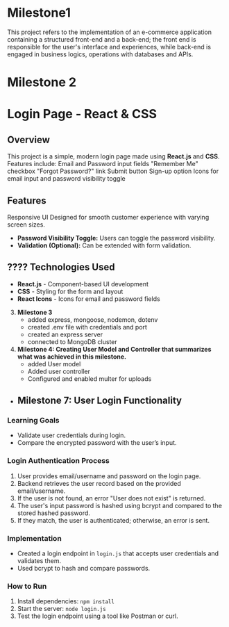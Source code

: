 # Milestone1
This project refers to the implementation of an e-commerce application containing a structured front-end and a back-end; 
the front end is responsible for the user's interface and experiences, while back-end is engaged in business logics, operations with databases and APIs.
# Milestone 2
# Login Page - React & CSS

## Overview
This project is a simple, modern login page made using **React.js** and **CSS**. Features include:
Email and Password input fields
"Remember Me" checkbox
"Forgot Password?" link
Submit button
Sign-up option
Icons for email input and password visibility toggle

## Features
Responsive UI Designed for smooth customer experience with varying screen sizes.
- **Password Visibility Toggle:** Users can toggle the password visibility.
- **Validation (Optional):** Can be extended with form validation.

## ????️ Technologies Used
- **React.js** - Component-based UI development
- **CSS** - Styling for the form and layout
- **React Icons** - Icons for email and password fields

3. **Milestone 3**
   - added express, mongoose, nodemon, dotenv
   - created .env file with credentials and port
   - created an express server
   - connected to MongoDB cluster
4. **Milestone 4: Creating User Model and Controller that summarizes what was achieved in this milestone.**
   - added User model
   - Added user controller
   - Configured and enabled multer for uploads

- ## Milestone 7: User Login Functionality

### Learning Goals
- Validate user credentials during login.
- Compare the encrypted password with the user’s input.

### Login Authentication Process
1. User provides email/username and password on the login page.
2. Backend retrieves the user record based on the provided email/username.
3. If the user is not found, an error "User does not exist" is returned.
4. The user's input password is hashed using bcrypt and compared to the stored hashed password.
5. If they match, the user is authenticated; otherwise, an error is sent.

### Implementation
- Created a login endpoint in `login.js` that accepts user credentials and validates them.
- Used bcrypt to hash and compare passwords.

### How to Run
1. Install dependencies: `npm install`
2. Start the server: `node login.js`
3. Test the login endpoint using a tool like Postman or curl.
